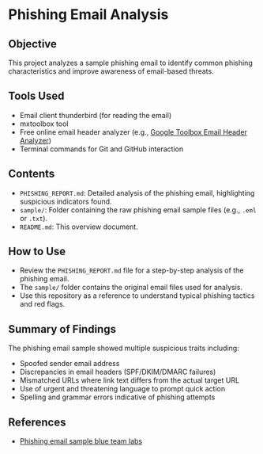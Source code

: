 # Phishing Email Analysis

## Objective
This project analyzes a sample phishing email to identify common phishing characteristics and improve awareness of email-based threats.

## Tools Used
- Email client thunderbird (for reading the email)
- mxtoolbox tool
- Free online email header analyzer (e.g., [Google Toolbox Email Header Analyzer](https://toolbox.googleapps.com/apps/emailheaders/))
- Terminal commands for Git and GitHub interaction

## Contents
- `PHISHING_REPORT.md`: Detailed analysis of the phishing email, highlighting suspicious indicators found.
- `sample/`: Folder containing the raw phishing email sample files (e.g., `.eml` or `.txt`).
- `README.md`: This overview document.

## How to Use
- Review the `PHISHING_REPORT.md` file for a step-by-step analysis of the phishing email.
- The `sample/` folder contains the original email files used for analysis.
- Use this repository as a reference to understand typical phishing tactics and red flags.

## Summary of Findings
The phishing email sample showed multiple suspicious traits including:
- Spoofed sender email address
- Discrepancies in email headers (SPF/DKIM/DMARC failures)
- Mismatched URLs where link text differs from the actual target URL
- Use of urgent and threatening language to prompt quick action
- Spelling and grammar errors indicative of phishing attempts

## References
- [Phishing email sample blue team labs](https://blueteamlabs.online/home/challenge/phishing-analysis-f92ef500ce)
